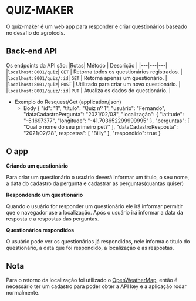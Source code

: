 # QUIZ-MAKER    

O quiz-maker é um web app para responder e criar questionários baseado no desafio do agrotools.

## Back-end API
Os endpoints da API são:
|Rotas| Método | Descrição |
|---|---|---|
|`localhost:8001/quiz`| `GET` | Retorna todos os questionários registrados. |
|`localhost:8001/quiz/:id`| `GET` | Retorna apenas um questionário. |
|`localhost:8001/quiz`| `POST` | Utilizado para criar um novo questionário. |
|`localhost:8001/quiz/:id`| `PUT` | Atualiza os dados do questionário. |

+ Exemplo do Resquest/Get (application/json)
    + Body 
        {
            "id": "1",
            "título": "Quiz nº 1",
            "usuário": "Fernando",
            "dataCadastroPergunta": "2021/02/03",
            "localização": {
                "latitude": "-5.1697377",
                "longitude": "-41.703652299999995"
            },
            "perguntas": [
                "Qual o nome do seu primeiro pet?"
            ],
            "dataCadastroResposta": "2021/02/28",
            respostas": [
                "Billy"
            ],
            "respondido": true
            }
## O app
**Criando um questionário**

Para criar um questionário o usuário deverá informar um título, o seu nome, a data do cadastro da pergunta e cadastrar as perguntas(quantas quiser)

**Respondendo um questionário**

Quando o usuário for responder um questionário ele irá informar permitir que o navegador use a localização. Após o usuário irá informar a data da resposta e a respostas das perguntas.

**Questionários respondidos**

O usuário pode ver os questionários já respondidos, nele informa o título do questionário, a data que foi respondido, a localização e as respostas.

## Nota

Para o retorno da localização foi utilizado o [OpenWeatherMap](https://openweathermap.org/), então é necessário ter um cadastro para poder obter a API key e a aplicação rodar normalmente.

